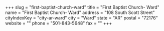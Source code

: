 +++
slug = "first-baptist-church-ward"
title = "First Baptist Church- Ward"
name = "First Baptist Church- Ward"
address = "108 South Scott Street"
cityIndexKey = "city-ar-ward"
city = "Ward"
state = "AR"
postal = "72176"
website = ""
phone = "501-843-5648"
fax = ""
+++
